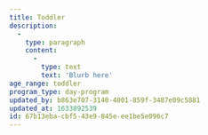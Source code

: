 ```yaml
---
title: Toddler
description:
  -
    type: paragraph
    content:
      -
        type: text
        text: 'Blurb here'
age_range: toddler
program_type: day-program
updated_by: b863e707-3140-4001-859f-3487e09c5881
updated_at: 1633892539
id: 67b13eba-cbf5-43e9-845e-ee1be5e096c7
---
```

